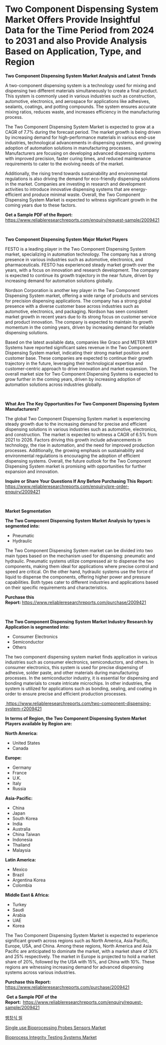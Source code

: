 <p><h1>Two Component Dispensing System Market Offers Provide Insightful Data for the Time Period from 2024 to 2031 and also Provide Analysis Based on Application, Type, and Region</h1></p><p><strong>Two Component Dispensing System Market Analysis and Latest Trends</strong></p>
<p><p>A two-component dispensing system is a technology used for mixing and dispensing two different materials simultaneously to create a final product. This system is commonly used in various industries such as construction, automotive, electronics, and aerospace for applications like adhesives, sealants, coatings, and potting compounds. The system ensures accurate mixing ratios, reduces waste, and increases efficiency in the manufacturing process.</p><p>The Two Component Dispensing System Market is expected to grow at a CAGR of 7.7% during the forecast period. The market growth is being driven by increasing demand for high-performance materials in various end-use industries, technological advancements in dispensing systems, and growing adoption of automation solutions in manufacturing processes. Manufacturers are focusing on developing advanced dispensing systems with improved precision, faster curing times, and reduced maintenance requirements to cater to the evolving needs of the market.</p><p>Additionally, the rising trend towards sustainability and environmental regulations is also driving the demand for eco-friendly dispensing solutions in the market. Companies are investing in research and development activities to introduce innovative dispensing systems that are energy-efficient and produce minimal waste. Overall, the Two Component Dispensing System Market is expected to witness significant growth in the coming years due to these factors.</p></p>
<p><strong>Get a Sample PDF of the Report:&nbsp;</strong> <a href="https://www.reliableresearchreports.com/enquiry/request-sample/2009421">https://www.reliableresearchreports.com/enquiry/request-sample/2009421</a></p>
<p>&nbsp;</p>
<p><strong>Two Component Dispensing System Major Market Players</strong></p>
<p><p>FESTO is a leading player in the Two Component Dispensing System market, specializing in automation technology. The company has a strong presence in various industries such as automotive, electronics, and pharmaceuticals. FESTO has experienced steady market growth over the years, with a focus on innovation and research development. The company is expected to continue its growth trajectory in the near future, driven by increasing demand for automation solutions globally.</p><p>Nordson Corporation is another key player in the Two Component Dispensing System market, offering a wide range of products and services for precision dispensing applications. The company has a strong global presence with a diverse customer base across industries such as automotive, electronics, and packaging. Nordson has seen consistent market growth in recent years due to its strong focus on customer service and product innovation. The company is expected to maintain its growth momentum in the coming years, driven by increasing demand for reliable dispensing solutions.</p><p>Based on the latest available data, companies like Graco and METER MIX® Systems have reported significant sales revenue in the Two Component Dispensing System market, indicating their strong market position and customer base. These companies are expected to continue their growth trajectory in the future, leveraging their technological expertise and customer-centric approach to drive innovation and market expansion. The overall market size for Two Component Dispensing Systems is expected to grow further in the coming years, driven by increasing adoption of automation solutions across industries globally.</p></p>
<p>&nbsp;</p>
<p><strong>What Are The Key Opportunities For Two Component Dispensing System Manufacturers?</strong></p>
<p><p>The global Two Component Dispensing System market is experiencing steady growth due to the increasing demand for precise and efficient dispensing solutions in various industries such as automotive, electronics, and construction. The market is expected to witness a CAGR of 6.5% from 2021 to 2026. Factors driving this growth include advancements in technology, the rise in automation, and the need for improved production processes. Additionally, the growing emphasis on sustainability and environmental regulations is encouraging the adoption of efficient dispensing systems. Overall, the future outlook for the Two Component Dispensing System market is promising with opportunities for further expansion and innovation.</p></p>
<p><strong>Inquire or Share Your Questions If Any Before Purchasing This Report:</strong> <a href="https://www.reliableresearchreports.com/enquiry/pre-order-enquiry/2009421">https://www.reliableresearchreports.com/enquiry/pre-order-enquiry/2009421</a></p>
<p>&nbsp;</p>
<p><strong>Market Segmentation</strong></p>
<p><strong>The Two Component Dispensing System Market Analysis by types is segmented into:</strong></p>
<p><ul><li>Pneumatic</li><li>Hydraulic</li></ul></p>
<p><p>The Two Component Dispensing System market can be divided into two main types based on the mechanism used for dispensing: pneumatic and hydraulic. Pneumatic systems utilize compressed air to dispense the two components, making them ideal for applications where precise control and speed are critical. On the other hand, hydraulic systems use the force of liquid to dispense the components, offering higher power and pressure capabilities. Both types cater to different industries and applications based on their specific requirements and characteristics.</p></p>
<p><strong>Purchase this Report:&nbsp;</strong><a href="https://www.reliableresearchreports.com/purchase/2009421">https://www.reliableresearchreports.com/purchase/2009421</a></p>
<p>&nbsp;</p>
<p><strong>The Two Component Dispensing System Market Industry Research by Application is segmented into:</strong></p>
<p><ul><li>Consumer Electronics</li><li>Semiconductor</li><li>Others</li></ul></p>
<p><p>The two component dispensing system market finds application in various industries such as consumer electronics, semiconductors, and others. In consumer electronics, this system is used for precise dispensing of adhesive, solder paste, and other materials during manufacturing processes. In the semiconductor industry, it is essential for dispensing and bonding materials to create intricate microchips. In other industries, the system is utilized for applications such as bonding, sealing, and coating in order to ensure precise and efficient production processes.</p></p>
<p><a href="https://www.reliableresearchreports.com/two-component-dispensing-system-r2009421">&nbsp;https://www.reliableresearchreports.com/two-component-dispensing-system-r2009421</a></p>
<p><strong>In terms of Region, the Two Component Dispensing System Market Players available by Region are:</strong></p>
<p>
    <p> <strong> North America: </strong>
        <ul>
            <li>United States</li>
            <li>Canada</li>
        </ul>
        </p> 
    <p> <strong> Europe: </strong>
        <ul>
            <li>Germany</li>
            <li>France</li>
            <li>U.K.</li>
            <li>Italy</li>
            <li>Russia</li>
        </ul>
        </p> 
    <p> <strong> Asia-Pacific: </strong>
        <ul>
            <li>China</li>
            <li>Japan</li>
            <li>South Korea</li>
            <li>India</li>
            <li>Australia</li>
            <li>China Taiwan</li>
            <li>Indonesia</li>
            <li>Thailand</li>
            <li>Malaysia</li>
        </ul>
        </p> 
    <p> <strong> Latin America: </strong>
        <ul>
            <li>Mexico</li>
            <li>Brazil</li>
            <li>Argentina Korea</li>
            <li>Colombia</li>
        </ul>
        </p> 
    <p> <strong> Middle East & Africa: </strong>
        <ul>
            <li>Turkey</li>
            <li>Saudi</li>
            <li>Arabia</li>
            <li>UAE</li>
            <li>Korea</li>
        </ul>
    </p>
    </p>
<p><p>The Two Component Dispensing System Market is expected to experience significant growth across regions such as North America, Asia Pacific, Europe, USA, and China. Among these regions, North America and Asia Pacific are anticipated to dominate the market, with a market share of 30% and 25% respectively. The market in Europe is projected to hold a market share of 20%, followed by the USA with 15%, and China with 10%. These regions are witnessing increasing demand for advanced dispensing systems across various industries.</p></p>
<p><strong>Purchase this Report: </strong><a href="https://www.reliableresearchreports.com/purchase/2009421">https://www.reliableresearchreports.com/purchase/2009421</a></p>
<p>&nbsp;<strong>Get a Sample PDF of the Report:&nbsp;&nbsp;</strong><a href="https://www.reliableresearchreports.com/enquiry/request-sample/2009421">https://www.reliableresearchreports.com/enquiry/request-sample/2009421</a></p>
<p><strong></strong></p>
<p><p><a href="https://medium.com/@kasandrarempel/%EB%B6%80%ED%92%80%EB%A6%B4-%EC%88%98-%EC%9E%88%EB%8A%94-%EC%94%B0-%EC%8B%9C%EC%9E%A5%EC%9D%98-%ED%8A%B8%EB%A0%8C%EB%93%9C%EC%99%80-%EC%8B%9C%EC%9E%A5-%EB%B6%84%EC%84%9D%EC%9D%80-2024-2031%EB%85%84%EA%B9%8C%EC%A7%80-%EC%98%88%EC%B8%A1%EB%90%A9%EB%8B%88%EB%8B%A4-fce7a69c8989">팽창식 씰</a></p><p><a href="https://meowing-lemming-dd3.notion.site/Single-use-Bioprocessing-Probes-Sensors-Market-Share-Evolution-and-Market-Growth-Trends-2024-2031-8e6b0917cc1a411e810095afce59ba2b">Single use Bioprocessing Probes Sensors Market</a></p><p><a href="https://shimmer-gardenia-37a.notion.site/Bioprocess-Integrity-Testing-Systems-Market-Analysis-and-Sze-Forecasted-for-period-from-2024-to-2031-edbdc2146a4f486cab9cbbd44a9467ea">Bioprocess Integrity Testing Systems Market</a></p></p>